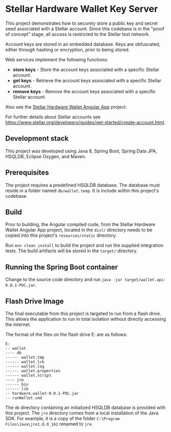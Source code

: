 # Stellar Hardware Wallet Key Server 

This project demonstrates how to securely store a public key and secret seed associated with a Stellar account. Since this codebase is in the "proof of concept" stage, all access is restricted to the Stellar test network.
 
Account keys are stored in an embedded database. Keys are obfuscated, either through hashing or encryption, prior to being stored.

Web services implement the following functions:
- **store keys** -  Store the account keys associated with a specific Stellar account.
- **get keys** - Retrieve the account keys associated with a specific Stellar account.
- **remove keys** - Remove the account keys associated with a specific Stellar account.

Also see the [Stellar Hardware Wallet Angular App](https://github.com/programming4phone/StellarHardwareWalletNgApp "Stellar Hardware Wallet Angular App") project.

For further details about Stellar accounts see <https://www.stellar.org/developers/guides/get-started/create-account.html>.

## Development stack

This project was developed using Java 8, Spring Boot, Spring Data JPA, HSQLDB, Eclipse Oxygen, and Maven. 

## Prerequisites

The project requires a predefined HSQLDB database. The database must reside in a folder named `db/wallet.temp`. It is include within this project's codebase.

## Build

Prior to building, the Angular compiled code, from the Stellar Hardware Wallet Angular App project, located in the `dist/` directory needs to be copied into this project's `resources/static` directory.

Run `mvn clean install` to build the project and run the supplied integration tests. The build artifacts will be stored in the `target/` directory. 

## Running the Spring Boot container
Change to the source code directory and run `java -jar target/wallet.api-0.0.1-POC.jar`.

## Flash Drive Image
The final executable from this project is targeted to run from a flash drive. This allows the application to run in total isolation without directly accessing the internet.

The format of the files on the flash drive E: are as follows:

`E:`<br/>
`-- wallet`<br/>
`---- db`<br/>
`------ wallet.tmp`<br/>
`------ wallet.lck`<br/>
`------ wallet.log`<br/>
`------ wallet.properties`<br/>
`------ wallet.script`<br/>
`---- jre`<br/>
`------ bin`<br/>
`------ lib`<br/>
`-- hardware.wallet-0.0.1-POC.jar`<br/>
`-- runWallet.cmd`<br/>

The `db` directory containing an initialized HSQLDB database is provided with this project.
The `jre` directory comes from a local installation of the Java SDK. For example, it is a copy of the folder `C:\Program Files\Java\jre1.8.0_162` renamed to `jre`.
